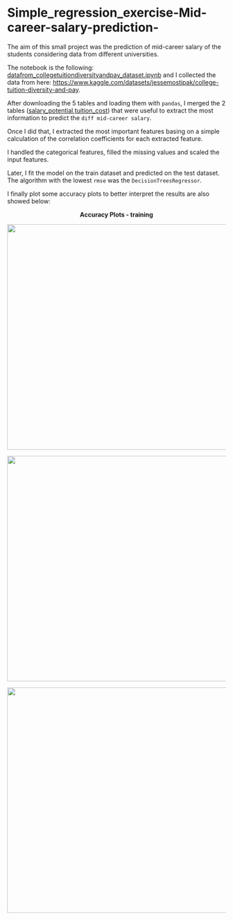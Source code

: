 # Simple_regression_exercise-Mid-career-salary-prediction-
The aim of this small project was the prediction of mid-career salary of the students considering data from different universities.

The notebook is the following: [datafrom_collegetuitiondiversityandpay_dataset.ipynb](https://github.com/Iron486/Simple_regression_exercise/blob/main/datafrom_collegetuitiondiversityandpay_dataset.ipynb) and I collected the data from here: https://www.kaggle.com/datasets/jessemostipak/college-tuition-diversity-and-pay.

After downloading the 5 tables and loading them with `pandas`, I merged the 2 tables ([salary_potential](https://github.com/Iron486/Simple_regression_exercise/blob/main/salary_potential.csv),[tuition_cost](https://github.com/Iron486/Simple_regression_exercise/blob/main/tuition_cost.csv)) that were useful to extract the most information to predict the  ```diff mid-career salary```.

Once I did that, I extracted the most important features basing on a simple calculation of the correlation coefficients for each extracted feature.

I handled the categorical features, filled the missing values and scaled the input features.

Later, I fit the model on the train dataset and predicted on the test dataset. The algorithm with the lowest `rmse` was the `DecisionTreesRegressor`.

I finally plot some accuracy plots to better interpret the results are also showed below:

**<p align="center"> Accuracy Plots - training </p>**


<p align="center"> <img src="https://user-images.githubusercontent.com/62444785/162548345-fef79534-82cd-4d34-9077-e8d269b1aeca.png" width="620" height="520"/>  </p>

<p align="center"> <img src="https://user-images.githubusercontent.com/62444785/162548348-9407c42b-b6c8-43d7-9ee9-84b5a078b947.png" width="620" height="520"/>  </p>

<p align="center"> <img src="https://user-images.githubusercontent.com/62444785/162548352-5124b04d-5875-46de-ad78-438413ae9680.png" width="620" height="520"/>  </p>
